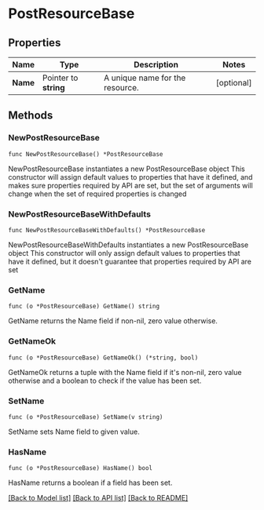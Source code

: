# PostResourceBase

## Properties

Name | Type | Description | Notes
------------ | ------------- | ------------- | -------------
**Name** | Pointer to **string** | A unique name for the resource. | [optional] 

## Methods

### NewPostResourceBase

`func NewPostResourceBase() *PostResourceBase`

NewPostResourceBase instantiates a new PostResourceBase object
This constructor will assign default values to properties that have it defined,
and makes sure properties required by API are set, but the set of arguments
will change when the set of required properties is changed

### NewPostResourceBaseWithDefaults

`func NewPostResourceBaseWithDefaults() *PostResourceBase`

NewPostResourceBaseWithDefaults instantiates a new PostResourceBase object
This constructor will only assign default values to properties that have it defined,
but it doesn't guarantee that properties required by API are set

### GetName

`func (o *PostResourceBase) GetName() string`

GetName returns the Name field if non-nil, zero value otherwise.

### GetNameOk

`func (o *PostResourceBase) GetNameOk() (*string, bool)`

GetNameOk returns a tuple with the Name field if it's non-nil, zero value otherwise
and a boolean to check if the value has been set.

### SetName

`func (o *PostResourceBase) SetName(v string)`

SetName sets Name field to given value.

### HasName

`func (o *PostResourceBase) HasName() bool`

HasName returns a boolean if a field has been set.


[[Back to Model list]](../README.md#documentation-for-models) [[Back to API list]](../README.md#documentation-for-api-endpoints) [[Back to README]](../README.md)


